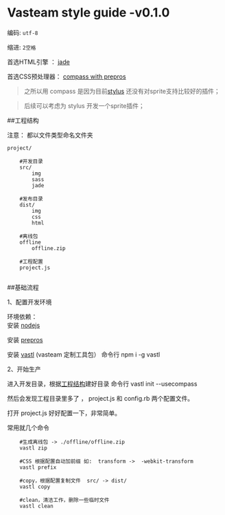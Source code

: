 # Vasteam style guide -v0.1.0

编码:  `utf-8`

缩进:  `2空格`

首选HTML引擎 ： [jade](http://jade-lang.com)

首选CSS预处理器： [compass with prepros](http://alphapixels.com/prepros/)

> 之所以用 compass 是因为目前[stylus](http://learnboost.github.io/stylus/) 还没有对sprite支持比较好的插件；

> 后续可以考虑为 stylus 开发一个sprite插件；
	
    
##工程结构

注意： 都以文件类型命名文件夹
```
project/

	#开发目录
	src/ 
    	img
        sass
        jade
        
    #发布目录
	dist/
    	img
        css
        html
        
    #离线包
	offline
    	offline.zip
        
    #工程配置
	project.js 
    
```


##基础流程

1、配置开发环境

环境依赖：  
安装 [nodejs](http://nodejs.org/) 

安装 [prepros](http://alphapixels.com/prepros/)

安装  [vastl](https://github.com/everyonme/vastl) (vasteam 定制工具包）
命令行
	npm i -g vastl
	

2、开始生产

进入开发目录，根据[工程结构](#工程结构)建好目录
命令行
	vastl init --usecompass

然后会发现工程目录里多了 ， project.js 和 config.rb 两个配置文件。

打开 project.js 好好配置一下，非常简单。

常用就几个命令
```
	#生成离线包 -> ./offline/offline.zip
	vastl zip
	
	#CSS 根据配置自动加前缀 如:  transform ->  -webkit-transform
	vastl prefix
	
	#copy，根据配置复制文件  src/ -> dist/
	vastl copy
	
	#clean，清洁工作，删除一些临时文件
	vastl clean
	
	
```

